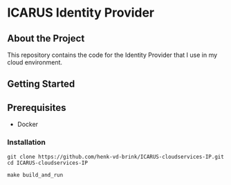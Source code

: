 # ICARUS Identity Provider

## About the Project
This repository contains the code for the Identity Provider that I use in my cloud environment.

## Getting Started

## Prerequisites
- Docker

### Installation

```
git clone https://github.com/henk-vd-brink/ICARUS-cloudservices-IP.git
cd ICARUS-cloudservices-IP

make build_and_run
```
